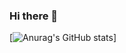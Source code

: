 ### Hi there 👋

[![Anurag's GitHub stats](https://github-readme-stats-s0ck4t7.vercel.app/api?username=s0ck4t7&show_icons=true&theme=radical)]
<!--
**s0ck4t7/s0ck4t7** is a ✨ _special_ ✨ repository because its `README.md` (this file) appears on your GitHub profile.

Here are some ideas to get you started:

- 🔭 I’m currently working on ...
- 🌱 I’m currently learning ...
- 👯 I’m looking to collaborate on ...
- 🤔 I’m looking for help with ...
- 💬 Ask me about ...
- 📫 How to reach me: ...
- 😄 Pronouns: ...
- ⚡ Fun fact: ...
-->
